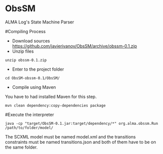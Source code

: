 # ObsSM
ALMA Log's State Machine Parser

#Compiling Process

* Download sources https://github.com/javierivanov/ObsSM/archive/obssm-0.1.zip
* Unzip files

```
unzip obssm-0.1.zip
```

* Enter to the project folder

```
cd ObsSM-obssm-0.1/ObsSM/
```

* Compile using Maven

You have to had installed Maven for this step.

```
mvn clean dependency:copy-dependencies package
```

#Execute the interpreter
```
java -cp "target/ObsSM-0.1.jar:target/dependency/*" org.alma.obssm.Run /path/to/folder/model/
```

The SCXML model must be named model.xml and the transitions constraints must be named transitions.json and both of them have to be on the same folder.
